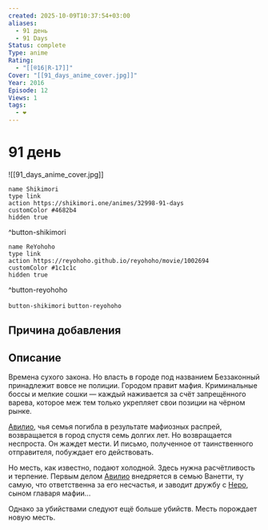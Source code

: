 ```yaml
---
created: 2025-10-09T10:37:54+03:00
aliases:
  - 91 день
  - 91 Days
Status: complete
Type: anime
Rating:
  - "[[®️16|R-17]]"
Cover: "[[91_days_anime_cover.jpg]]"
Year: 2016
Episode: 12
Views: 1
tags:
  - ❤
---
```


# 91 день

![[91_days_anime_cover.jpg]]



```button
name Shikimori
type link
action https://shikimori.one/animes/32998-91-days
customColor #4682b4
hidden true
```
^button-shikimori

```button
name ReYohoho
type link
action https://reyohoho.github.io/reyohoho/movie/1002694
customColor #1c1c1c
hidden true
```
^button-reyohoho

`button-shikimori` `button-reyohoho`

## Причина добавления




## Описание

Времена сухого закона. Но власть в городе под названием Беззаконный принадлежит вовсе не полиции. Городом правит мафия. Криминальные боссы и мелкие сошки — каждый наживается за счёт запрещённого варева, которое меж тем только укрепляет свои позиции на чёрном рынке.

[Авилио](https://shikimori.one/characters/141202-avilio-bruno), чья семья погибла в результате мафиозных распрей, возвращается в город спустя семь долгих лет. Но возвращается неспроста. Он жаждет мести. И письмо, полученное от таинственного отправителя, побуждает его действовать.

Но месть, как известно, подают холодной. Здесь нужна расчётливость и терпение. Первым делом [Авилио](https://shikimori.one/characters/141202-avilio-bruno) внедряется в семью Ванетти, ту самую, что ответственна за его несчастья, и заводит дружбу с [Неро](https://shikimori.one/characters/141203-nero-vanetti), сыном главаря мафии...

Однако за убийствами следуют ещё больше убийств. Месть порождает новую месть.

